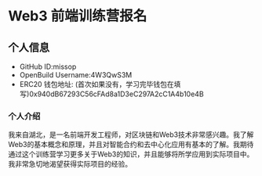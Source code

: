 # Web3 前端训练营报名

## 个人信息

* GitHub ID:missop
* OpenBuild Username:4W3QwS3M
* ERC20 钱包地址: (首次如果没有，学习完毕钱包在填写)0x940dB67293C56cFAd8a1D3eC297A2cC1A4b10e4B

### 个人介绍
我来自湖北，是一名前端开发工程师，对区块链和Web3技术非常感兴趣。我了解Web3的基本概念和原理，并且对智能合约和去中心化应用有基本的了解。我期待通过这个训练营学习更多关于Web3的知识，并且能够将所学应用到实际项目中。我非常急切地渴望获得实际项目的经验。